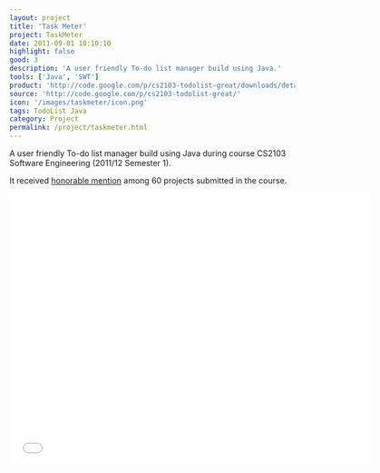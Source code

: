 ```yaml
---
layout: project
title: 'Task Meter'
project: TaskMeter
date: 2011-09-01 10:10:10
highlight: false
good: 3
description: 'A user friendly To-do list manager build using Java.'
tools: ['Java', 'SWT']
product: 'http://code.google.com/p/cs2103-todolist-great/downloads/detail?name=[T14J1]TaskMeter[v0.2].zip&can=2&q='
source: 'http://code.google.com/p/cs2103-todolist-great/'
icon: '/images/taskmeter/icon.png'
tags: TodoList Java
category: Project
permalink: /project/taskmeter.html
---
```


A user friendly To-do list manager build using Java during course CS2103 Software Engineering (2011/12 Semester 1).

It received [honorable mention](http://www.comp.nus.edu.sg/~cs2103/AY1112S1projects/halloffame.html) among 60 projects submitted in the course.

<iframe width="640" height="480" src="//www.youtube.com/embed/Lb0jWORyq1s?rel=0" frameborder="0" allowfullscreen="true">Task Meter</iframe>
